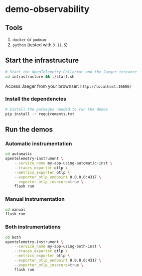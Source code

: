 # demo-observability

## Tools

1. `docker` or `podman`
2. `python` (tested with `3.11.5`)

## Start the infrastructure
```sh
# Start the OpenTelemetry Collector and the Jaeger instance
cd infrastructure && ./start.sh
```

Access Jaeger from your brownser: `http://localhost:16686/`

### Install the dependencies

```sh
# Install the packages needed to run the demos
pip install -r requirements.txt
```

## Run the demos
### Automatic instrumentation
```sh
cd automatic
opentelemetry-instrument \
    --service_name my-app-using-automatic-inst \
    --traces_exporter otlp \
    --metrics_exporter otlp \
    --exporter_otlp_endpoint 0.0.0.0:4317 \
    --exporter_otlp_insecure=true \
    flask run
```
### Manual instrumentation
```sh
cd manual
flask run
```
### Both instrumentations
```sh
cd both
opentelemetry-instrument \
    --service_name my-app-using-both-inst \
    --traces_exporter otlp \
    --metrics_exporter otlp \
    --exporter_otlp_endpoint 0.0.0.0:4317 \
    --exporter_otlp_insecure=true \
    flask run
```
